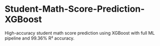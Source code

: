 # Student-Math-Score-Prediction-XGBoost
High-accuracy student math score prediction using XGBoost with full ML pipeline and 99.36% R² accuracy.
